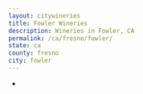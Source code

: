 ```yaml
---
layout: citywineries
title: Fowler Wineries
description: Wineries in Fowler, CA
permalink: /ca/fresno/fowler/
state: ca
county: fresno
city: fowler
---
```

-

